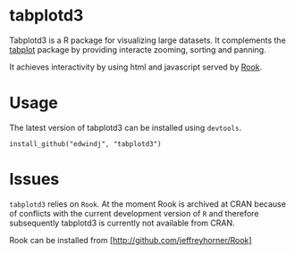 tabplotd3
=========

Tabplotd3 is a R package for visualizing large datasets. It complements the 
[tabplot](http://cran.r-project.org/package=tabplot) package by providing interacte zooming, sorting and panning.

It achieves interactivity by using html and javascript served by [Rook](http://github.com/jeffreyhorner/Rook).

Usage
=====

The latest version of tabplotd3 can be installed using `devtools`.

```
install_github("edwindj", "tabplotd3")
```


Issues
======
`tabplotd3` relies on `Rook`. At the moment Rook is archived at CRAN because of conflicts with the current 
development version of `R` and therefore subsequently tabplotd3 is currently not available from CRAN.

Rook can be installed from [http://github.com/jeffreyhorner/Rook]

